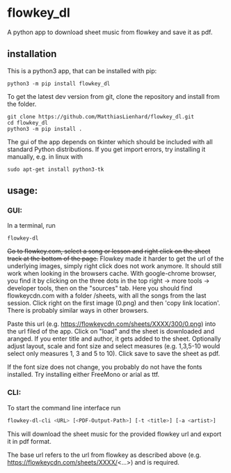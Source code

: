 # flowkey_dl

A python app to download sheet music from flowkey and save it as pdf.

## installation

This is a python3 app, that can be installed with pip:

```
python3 -m pip install flowkey_dl
```

To get the latest dev version from git, clone the repository and install from the folder. 
```
git clone https://github.com/MatthiasLienhard/flowkey_dl.git
cd flowkey_dl
python3 -m pip install .
```

The gui of the app depends on tkinter which should be included with all standard Python distributions. If you get import errors, try installing it manually, e.g. in linux with

```
sudo apt-get install python3-tk
```

## usage:

### GUI:

In a terminal, run

```
flowkey-dl

```

~~Go to flowkey.com, select a song or lesson and right click on the sheet track at the bottom of the page.~~
Flowkey made it harder to get the url of the underlying images, simply right click does not work anymore. It should still work when looking in the browsers cache. With google-chrome browser, you find it by clicking on the three dots in the top right -> more tools -> developer tools, then on the "sources" tab. Here you should find flowkeycdn.com with a folder /sheets, with all the songs from the last session. Click right on the first image (0.png) and then 'copy link location'. There is probably similar ways in other browsers.

Paste this url (e.g. https://flowkeycdn.com/sheets/XXXX/300/0.png) into the url filed of the app. Click on "load" and the sheet is downloaded and aranged. If you enter title and author, it gets added to the sheet. Optionally adjust layout, scale and font size and select measures (e.g. 1,3,5-10 would select only measures 1, 3 and 5 to 10). Click save to save the sheet as pdf.

If the font size does not change, you probably do not have the fonts installed. Try installing either FreeMono or arial as ttf.

### CLI:

To start the command line interface run

```bash
flowkey-dl-cli <URL> [<PDF-Output-Path>] [-t <title>] [-a <artist>]
```

This will download the sheet music for the provided flowkey url and export it in pdf format.

The base url refers to the url from flowkey as described above (e.g. https://flowkeycdn.com/sheets/XXXX/<...>) and is required.
